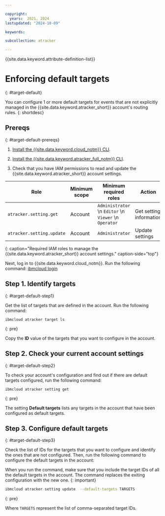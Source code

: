 ```yaml
---

copyright:
  years:  2021, 2024
lastupdated: "2024-10-09"

keywords:

subcollection: atracker

---
```


{{site.data.keyword.attribute-definition-list}}


# Enforcing default targets
{: #target-default}

You can configure 1 or more default targets for events that are not explicitly managed in the {{site.data.keyword.atracker_short}} account's routing rules.
{: shortdesc}


## Prereqs
{: #target-default-prereqs}

1. [Install the {{site.data.keyword.cloud_notm}} CLI](/docs/cli?topic=cli-install-ibmcloud-cli).

2. [Install the {{site.data.keyword.atracker_full_notm}} CLI](/docs/atracker?topic=atracker-atracker-cli-config).

3. Check that you have IAM permissions to read and update the {{site.data.keyword.atracker_short}} account settings.

| Role                      | Minimum scope  | Minimum required roles | Action         |
| ------------------------- | -------------- | ---------------------- | -------------- |
| `atracker.setting.get`    | Account        | `Administrator`  \n `Editor`  \n `Viewer`  \n `Operator` | Get setting information |
| `atracker.setting.update` | Account        | `Administrator`| Update settings |
{: caption="Required IAM roles to manage the {{site.data.keyword.atracker_short}} account settings." caption-side="top"}

Next, log in to {{site.data.keyword.cloud_notm}}. Run the following command: [ibmcloud login](/docs/cli?topic=cli-ibmcloud_cli#ibmcloud_login)



## Step 1. Identify targets
{: #target-default-step1}

Get the list of targets that are defined in the account. Run the following command:

```text
ibmcloud atracker target ls
```
{: pre}

Copy the **ID** value of the targets that you want to configure in the account.

## Step 2. Check your current account settings
{: #target-default-step2}

To check your account's configuration and find out if there are default targets configured, run the following command:

```text
ibmcloud atracker setting get
```
{: pre}

The setting **Default targets** lists any targets in the account that have been configured as default targets.

## Step 3. Configure default targets
{: #target-default-step3}

Check the list of IDs for the targets that you want to configure and identify the ones that are not configured. Then, run the following command to configure the default targets in the account:

When you run the command, make sure that you include the target IDs of all the default targets in the account. The command replaces the exiting configuration with the new one.
{: important}

```sh
ibmcloud atracker setting update  --default-targets TARGETS
```
{: pre}

Where `TARGETS` represent the list of comma-separated target IDs.
